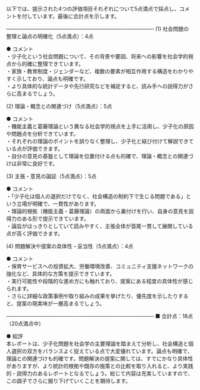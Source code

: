 以下では、提示された4つの評価項目それぞれについて5点満点で採点し、コメントを付しています。最後に合計点を示します。

────────────────────────────────────────
(1) 社会問題の整理と論点の明確化（5点満点）：4点

● コメント  
・少子化という社会問題について、その背景や要因、将来への影響を社会学的視点から的確に整理できています。  
・家族・教育制度・ジェンダーなど、複数の要素が相互作用する構造をわかりやすく示しており、論点も明確です。  
・より具体的な統計データや先行研究などを補足すると、読み手への説得力がさらに高まるでしょう。  

(2) 理論・概念との関連づけ（5点満点）：5点

● コメント  
・機能主義と葛藤理論という異なる社会学的視点を上手に活用し、少子化の原因や問題点を分析できています。  
・それぞれの理論のポイントを誤りなく整理し、少子化と結び付けて解説できている点が評価できます。  
・自分の意見の基盤として理論を位置付ける点も的確で、理論・概念との関連づけは非常に良好です。  

(3) 主張・意見の論証（5点満点）：5点

● コメント  
・「少子化は個人の選択だけでなく、社会構造の制約下で生じる問題である」という立場が明確で、一貫性があります。  
・理論的根拠（機能主義・葛藤理論）の両面から裏付けを行い、自身の意見を説得力のある形で提示できています。  
・論旨がはっきりとしていて読みやすく、主張全体が首尾一貫して展開している点が高く評価できます。  

(4) 問題解決や提案の具体性・妥当性（5点満点）：4点

● コメント  
・保育サービスへの投資拡大、労働環境改善、コミュニティ支援ネットワークの強化など、具体的な方策を提示できています。  
・実行可能性や段階的な進め方にも触れており、提案にある程度の具体性が感じられます。  
・さらに詳細な政策事例や取り組みの成果を挙げたり、優先度を示したりすると、提案の現実味が一層高まるでしょう。  

────────────────────────────────────────
■ 合計点：18点（20点満点中）

● 総評  
本レポートは、少子化問題を社会学の主要理論を踏まえて分析し、社会構造と個人選択の双方をバランスよく捉えている点で大変優れています。論点も明確で、理論との関連づけも的確です。問題解決の提案に関しては、すでにかなり具体性がありますが、より統計的根拠や既存の施策との比較を取り入れると、より実践的・説得力のあるレポートとなるでしょう。総じて内容は充実していますので、この調子でさらに掘り下げていくことを期待します。